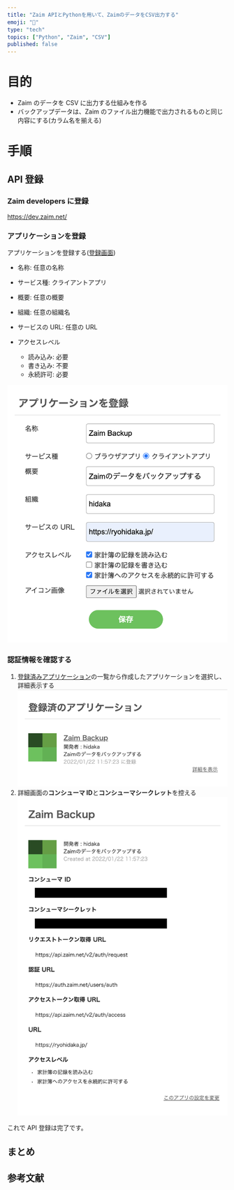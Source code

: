 ```yaml
---
title: "Zaim APIとPythonを用いて、ZaimのデータをCSV出力する"
emoji: "🐥"
type: "tech"
topics: ["Python", "Zaim", "CSV"]
published: false
---
```


# 目的

- Zaim のデータを CSV に出力する仕組みを作る
- バックアップデータは、Zaim のファイル出力機能で出力されるものと同じ内容にする(カラム名を揃える)

# 手順

## API 登録

### Zaim developers に登録

https://dev.zaim.net/

### アプリケーションを登録

アプリケーションを登録する([登録画面](https://dev.zaim.net/home/clients/add))

- 名称: 任意の名称
- サービス種: クライアントアプリ
- 概要: 任意の概要
- 組織: 任意の組織名
- サービスの URL: 任意の URL
- アクセスレベル

  - 読み込み: 必要
  - 書き込み: 不要
  - 永続許可: 必要

![アプリケーションを登録](/images/zaim-backup/zaim-dev-register.png)

### 認証情報を確認する

1. [登録済みアプリケーション](https://dev.zaim.net/home/clients)の一覧から作成したアプリケーションを選択し、詳細表示する
   ![登録済みアプリケーション](/images/zaim-backup/zaim-dev-list.png)
2. 詳細画面の**コンシューマ ID**と**コンシューマシークレット**を控える
   ![詳細表示](/images/zaim-backup/zaim-dev-info.png)

これで API 登録は完了です。

## まとめ

## 参考文献
